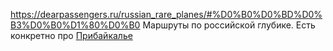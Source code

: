 https://dearpassengers.ru/russian_rare_planes/#%D0%B0%D0%BD%D0%B3%D0%B0%D1%80%D0%B0
Маршруты по российской глубике. Есть конкретно про [Прибайкалье](https://dearpassengers.ru/russian_rare_planes/#%D0%B0%D0%BD%D0%B3%D0%B0%D1%80%D0%B0)
